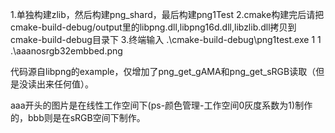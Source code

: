 1.单独构建zlib，然后构建png_shard，最后构建png1Test
2.cmake构建完后请把cmake-build-debug/output里的libpng.dll,libpng16d.dll,libzlib.dll拷贝到cmake-build-debug目录下
3.终端输入 .\cmake-build-debug\png1test.exe 1 1 .\aaanosrgb32embbed.png

代码源自libpng的example，仅增加了png_get_gAMA和png_get_sRGB读取（但是没读出来任何值）。

aaa开头的图片是在线性工作空间下(ps-颜色管理-工作空间0灰度系数为1)制作的，bbb则是在sRGB空间下制作。